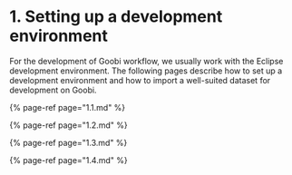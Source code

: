 # 1. Setting up a development environment

For the development of Goobi workflow, we usually work with the Eclipse development environment. The following pages describe how to set up a development environment and how to import a well-suited dataset for development on Goobi.

{% page-ref page="1.1.md" %}

{% page-ref page="1.2.md" %}

{% page-ref page="1.3.md" %}

{% page-ref page="1.4.md" %}
